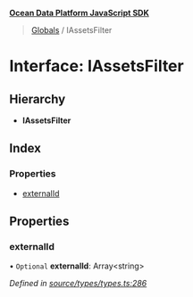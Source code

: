 **[Ocean Data Platform JavaScript SDK](../README.md)**

> [Globals](../README.md) / IAssetsFilter

# Interface: IAssetsFilter

## Hierarchy

* **IAssetsFilter**

## Index

### Properties

* [externalId](iassetsfilter.md#externalid)

## Properties

### externalId

• `Optional` **externalId**: Array\<string>

*Defined in [source/types/types.ts:286](https://github.com/C4IROcean/ODP-sdk-js/blob/0525c32/source/types/types.ts#L286)*
